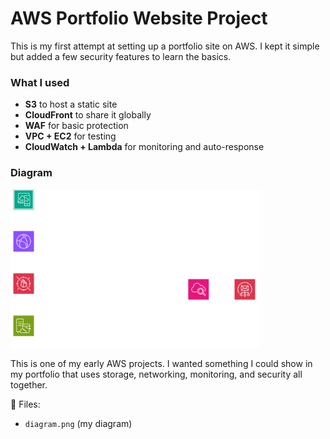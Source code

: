 # AWS Portfolio Website Project  

This is my first attempt at setting up a portfolio site on AWS.
I kept it simple but added a few security features to learn the basics.

### What I used
- **S3** to host a static site  
- **CloudFront** to share it globally  
- **WAF** for basic protection  
- **VPC + EC2** for testing  
- **CloudWatch + Lambda** for monitoring and auto-response  

### Diagram
<img src="diagram.png" alt="AWS Architecture" width="400"/>


This is one of my early AWS projects. I wanted something I could show in my portfolio that uses storage, networking, monitoring, and security all together.  

📂 Files:  
- `diagram.png` (my diagram)  
